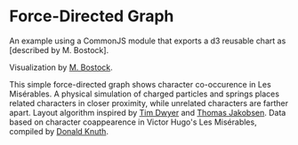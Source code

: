 # Force-Directed Graph

An example using a CommonJS module that exports a d3 reusable chart as [described by M. Bostock].

Visualization by [M. Bostock](https://bl.ocks.org/mbostock/4062045).

This simple force-directed graph shows character co-occurence in Les Misérables. A physical simulation of charged particles and springs places related characters in closer proximity, while unrelated characters are farther apart. Layout algorithm inspired by [Tim Dwyer](http://www.csse.monash.edu.au/~tdwyer/) and [Thomas Jakobsen](http://web.archive.org/web/20080410171619/http://www.teknikus.dk/tj/gdc2001.htm). Data based on character coappearence in Victor Hugo's Les Misérables, compiled by [Donald Knuth](http://www-cs-faculty.stanford.edu/~uno/sgb.html).
